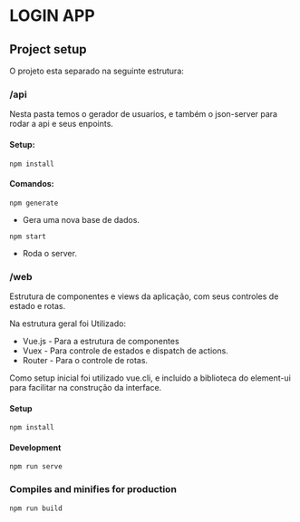 # LOGIN APP

## Project setup
O projeto esta separado na seguinte estrutura:

### /api
Nesta pasta temos o gerador de usuarios, e também o json-server para rodar a api e seus enpoints.

#### Setup:
```
npm install
```

#### Comandos:
```
npm generate
```
* Gera uma nova base de dados.


```
npm start
```
* Roda o server.

### /web
Estrutura de componentes e views da aplicação, com seus controles de estado e rotas.

Na estrutura geral foi Utilizado:
- Vue.js - Para a estrutura de componentes
- Vuex - Para controle de estados e dispatch de actions.
- Router - Para o controle de rotas.

Como setup inicial foi utilizado vue.cli, 
e incluido a biblioteca do element-ui para facilitar na construção da interface.

#### Setup
```
npm install
```
#### Development
```
npm run serve
```

### Compiles and minifies for production
```
npm run build
```